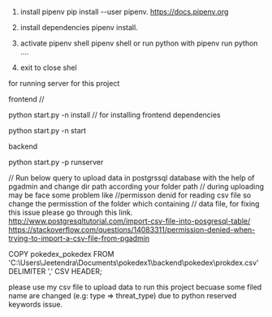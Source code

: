 1. install pipenv pip install --user pipenv. https://docs.pipenv.org
2. install dependencies pipenv install.
3. activate pipenv shell pipenv shell or run python with pipenv run python ....

4. exit to close shel

for running server for this project

frontend //

python start.py -n install // for installing frontend dependencies

python start.py -n start

backend

python start.py -p runserver

// Run below query to upload data in postgrssql database with the help of pgadmin and change dir path according your folder path
// during uploading may be face some problem like //permisson denid for reading csv file so change the permisstion of the folder which containing
// data file, for fixing this issue please go through this link.
http://www.postgresqltutorial.com/import-csv-file-into-posgresql-table/
https://stackoverflow.com/questions/14083311/permission-denied-when-trying-to-import-a-csv-file-from-pgadmin

COPY pokedex_pokedex
FROM 'C:\Users\Jeetendra\Documents\pokedex1\backend\pokedex\prokdex.csv' DELIMITER ',' CSV HEADER;

please use my csv file to upload data to run this project becuase some filed name are changed (e.g: type => threat_type) due to python reserved keywords issue.

